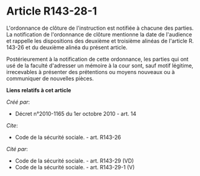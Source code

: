 # Article R143-28-1

L'ordonnance de clôture de l'instruction est notifiée à chacune des parties. La notification de l'ordonnance de clôture
mentionne la date de l'audience et rappelle les dispositions des deuxième et troisième alinéas de l'article R. 143-26 et du
deuxième alinéa du présent article. 

Postérieurement à la notification de cette ordonnance, les parties qui ont usé de la faculté d'adresser un mémoire à la cour
sont, sauf motif légitime, irrecevables à présenter des prétentions ou moyens nouveaux ou à communiquer de nouvelles pièces.

**Liens relatifs à cet article**

_Créé par_:

  - Décret n°2010-1165 du 1er octobre 2010 - art. 14

_Cite_:

  - Code de la sécurité sociale. - art. R143-26

_Cité par_:

  - Code de la sécurité sociale. - art. R143-29 (VD)
  - Code de la sécurité sociale. - art. R143-29-1 (V)
